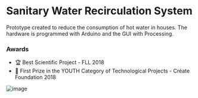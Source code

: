 # Sanitary Water Recirculation System

Prototype created to reduce the consumption of hot water in houses. The hardware is programmed with Arduino and the GUI with Processing.

### Awards 
* 🏆 Best Scientific Project - FLL 2018
* 🥇 First Prize in the YOUTH Category of Technological Projects - Créate Foundation 2018

![image](https://github.com/DaniGarciaLopez/Test/blob/master/processing/estados/estado_1.jpg)

